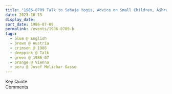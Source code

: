 ```yaml
---
title: "1986-0709 Talk to Sahaja Yogis, Advice on Small Children, Āśhram, Josef Melichar Gasse 20, Vienna, Austria"
date: 2023-10-15
display_date: 
sort_date: 1986-07-09
permalink: /events/1986-0709-b
tags:
  - blue @ English
  - brown @ Austria
  - crimson @ 1986
  - deeppink @ Talk
  - green @ 1986-07
  - orange @ Vienna
  - peru @ Josef Melichar Gasse
---
```


<wave-list>
  <list-title color="green" width="75">Key Quote</list-title>
  <list-item color="BlanchedAlmond"  width="200"></list-item>
  <list-item color="Lavender"></list-item>
  <list-item color="BlanchedAlmond"></list-item>
</wave-list>

<br>

<wave-list>
  <list-title color="green" width="75">Comments</list-title>
  <list-item color="BlanchedAlmond"  width="200"></list-item>
  <list-item color="Lavender"></list-item>
  <list-item color="BlanchedAlmond"></list-item>
</wave-list>
